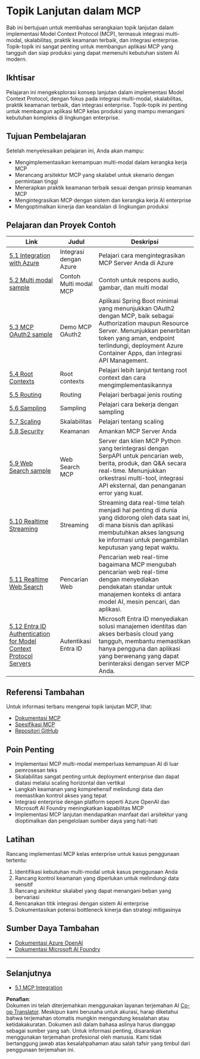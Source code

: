 <!--
CO_OP_TRANSLATOR_METADATA:
{
  "original_hash": "b96f2864e0bcb6fae9b4926813c3feb1",
  "translation_date": "2025-06-26T14:12:24+00:00",
  "source_file": "05-AdvancedTopics/README.md",
  "language_code": "id"
}
-->
# Topik Lanjutan dalam MCP

Bab ini bertujuan untuk membahas serangkaian topik lanjutan dalam implementasi Model Context Protocol (MCP), termasuk integrasi multi-modal, skalabilitas, praktik keamanan terbaik, dan integrasi enterprise. Topik-topik ini sangat penting untuk membangun aplikasi MCP yang tangguh dan siap produksi yang dapat memenuhi kebutuhan sistem AI modern.

## Ikhtisar

Pelajaran ini mengeksplorasi konsep lanjutan dalam implementasi Model Context Protocol, dengan fokus pada integrasi multi-modal, skalabilitas, praktik keamanan terbaik, dan integrasi enterprise. Topik-topik ini penting untuk membangun aplikasi MCP kelas produksi yang mampu menangani kebutuhan kompleks di lingkungan enterprise.

## Tujuan Pembelajaran

Setelah menyelesaikan pelajaran ini, Anda akan mampu:

- Mengimplementasikan kemampuan multi-modal dalam kerangka kerja MCP  
- Merancang arsitektur MCP yang skalabel untuk skenario dengan permintaan tinggi  
- Menerapkan praktik keamanan terbaik sesuai dengan prinsip keamanan MCP  
- Mengintegrasikan MCP dengan sistem dan kerangka kerja AI enterprise  
- Mengoptimalkan kinerja dan keandalan di lingkungan produksi  

## Pelajaran dan Proyek Contoh

| Link | Judul | Deskripsi |
|------|-------|-----------|
| [5.1 Integration with Azure](./mcp-integration/README.md) | Integrasi dengan Azure | Pelajari cara mengintegrasikan MCP Server Anda di Azure |
| [5.2 Multi modal sample](./mcp-multi-modality/README.md) | Contoh Multi modal MCP | Contoh untuk respons audio, gambar, dan multi modal |
| [5.3 MCP OAuth2 sample](../../../05-AdvancedTopics/mcp-oauth2-demo) | Demo MCP OAuth2 | Aplikasi Spring Boot minimal yang menunjukkan OAuth2 dengan MCP, baik sebagai Authorization maupun Resource Server. Menunjukkan penerbitan token yang aman, endpoint terlindungi, deployment Azure Container Apps, dan integrasi API Management. |
| [5.4 Root Contexts](./mcp-root-contexts/README.md) | Root contexts | Pelajari lebih lanjut tentang root context dan cara mengimplementasikannya |
| [5.5 Routing](./mcp-routing/README.md) | Routing | Pelajari berbagai jenis routing |
| [5.6 Sampling](./mcp-sampling/README.md) | Sampling | Pelajari cara bekerja dengan sampling |
| [5.7 Scaling](./mcp-scaling/README.md) | Skalabilitas | Pelajari tentang scaling |
| [5.8 Security](./mcp-security/README.md) | Keamanan | Amankan MCP Server Anda |
| [5.9 Web Search sample](./web-search-mcp/README.md) | Web Search MCP | Server dan klien MCP Python yang terintegrasi dengan SerpAPI untuk pencarian web, berita, produk, dan Q&A secara real-time. Menunjukkan orkestrasi multi-tool, integrasi API eksternal, dan penanganan error yang kuat. |
| [5.10 Realtime Streaming](./mcp-realtimestreaming/README.md) | Streaming | Streaming data real-time telah menjadi hal penting di dunia yang didorong oleh data saat ini, di mana bisnis dan aplikasi membutuhkan akses langsung ke informasi untuk pengambilan keputusan yang tepat waktu. |
| [5.11 Realtime Web Search](./mcp-realtimesearch/README.md) | Pencarian Web | Pencarian web real-time bagaimana MCP mengubah pencarian web real-time dengan menyediakan pendekatan standar untuk manajemen konteks di antara model AI, mesin pencari, dan aplikasi. |
| [5.12 Entra ID Authentication for Model Context Protocol Servers](./mcp-security-entra/README.md) | Autentikasi Entra ID | Microsoft Entra ID menyediakan solusi manajemen identitas dan akses berbasis cloud yang tangguh, membantu memastikan hanya pengguna dan aplikasi yang berwenang yang dapat berinteraksi dengan server MCP Anda. |

## Referensi Tambahan

Untuk informasi terbaru mengenai topik lanjutan MCP, lihat:
- [Dokumentasi MCP](https://modelcontextprotocol.io/)
- [Spesifikasi MCP](https://spec.modelcontextprotocol.io/)
- [Repositori GitHub](https://github.com/modelcontextprotocol)

## Poin Penting

- Implementasi MCP multi-modal memperluas kemampuan AI di luar pemrosesan teks  
- Skalabilitas sangat penting untuk deployment enterprise dan dapat diatasi melalui scaling horizontal dan vertikal  
- Langkah keamanan yang komprehensif melindungi data dan memastikan kontrol akses yang tepat  
- Integrasi enterprise dengan platform seperti Azure OpenAI dan Microsoft AI Foundry meningkatkan kapabilitas MCP  
- Implementasi MCP lanjutan mendapatkan manfaat dari arsitektur yang dioptimalkan dan pengelolaan sumber daya yang hati-hati  

## Latihan

Rancang implementasi MCP kelas enterprise untuk kasus penggunaan tertentu:

1. Identifikasi kebutuhan multi-modal untuk kasus penggunaan Anda  
2. Rancang kontrol keamanan yang diperlukan untuk melindungi data sensitif  
3. Rancang arsitektur skalabel yang dapat menangani beban yang bervariasi  
4. Rencanakan titik integrasi dengan sistem AI enterprise  
5. Dokumentasikan potensi bottleneck kinerja dan strategi mitigasinya  

## Sumber Daya Tambahan

- [Dokumentasi Azure OpenAI](https://learn.microsoft.com/en-us/azure/ai-services/openai/)
- [Dokumentasi Microsoft AI Foundry](https://learn.microsoft.com/en-us/ai-services/)

---

## Selanjutnya

- [5.1 MCP Integration](./mcp-integration/README.md)

**Penafian**:  
Dokumen ini telah diterjemahkan menggunakan layanan terjemahan AI [Co-op Translator](https://github.com/Azure/co-op-translator). Meskipun kami berusaha untuk akurasi, harap diketahui bahwa terjemahan otomatis mungkin mengandung kesalahan atau ketidakakuratan. Dokumen asli dalam bahasa aslinya harus dianggap sebagai sumber yang sah. Untuk informasi penting, disarankan menggunakan terjemahan profesional oleh manusia. Kami tidak bertanggung jawab atas kesalahpahaman atau salah tafsir yang timbul dari penggunaan terjemahan ini.